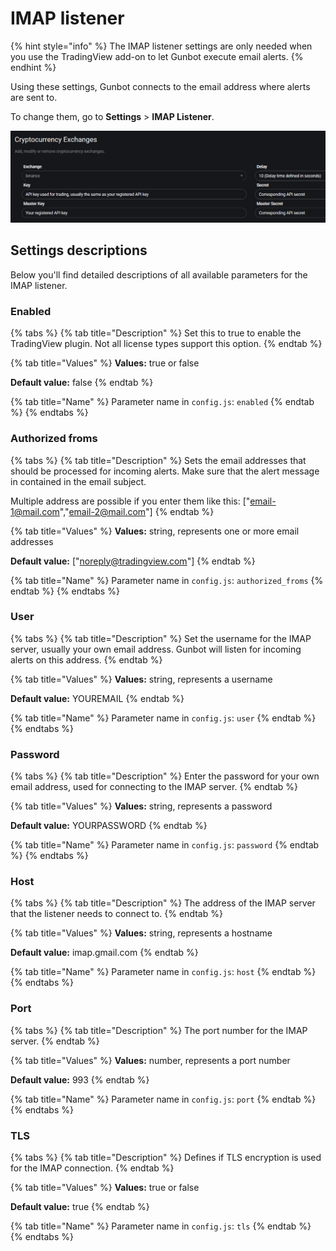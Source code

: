 # IMAP listener

{% hint style="info" %}
The IMAP listener settings are only needed when you use the TradingView add-on to let Gunbot execute email alerts. 
{% endhint %}

Using these settings, Gunbot connects to the email address where alerts are sent to.

To change them, go to **Settings** &gt; **IMAP Listener**.

![Imap listener settings options](../../.gitbook/assets/image%20%2828%29.png)



## Settings descriptions

Below you'll find detailed descriptions of all available parameters for the IMAP listener. 

### Enabled

{% tabs %}
{% tab title="Description" %}
Set this to true to enable the TradingView plugin. Not all license types support this option.
{% endtab %}

{% tab title="Values" %}
**Values:** true or false 

**Default value:** false
{% endtab %}

{% tab title="Name" %}
Parameter name in `config.js`: `enabled`
{% endtab %}
{% endtabs %}

### Authorized froms

{% tabs %}
{% tab title="Description" %}
Sets the email addresses that should be processed for incoming alerts. Make sure that the alert message in contained in the email subject.

  
Multiple address are possible if you enter them like this: \["email-1@mail.com","email-2@mail.com"\]
{% endtab %}

{% tab title="Values" %}
**Values:** string, represents one or more email addresses

**Default value:**  \["noreply@tradingview.com"\]
{% endtab %}

{% tab title="Name" %}
Parameter name in `config.js`: `authorized_froms`
{% endtab %}
{% endtabs %}

### User

{% tabs %}
{% tab title="Description" %}
Set the username for the IMAP server, usually your own email address. Gunbot will listen for incoming alerts on this address.
{% endtab %}

{% tab title="Values" %}
**Values:** string, represents a username

**Default value:**  YOUREMAIL
{% endtab %}

{% tab title="Name" %}
Parameter name in `config.js`: `user`
{% endtab %}
{% endtabs %}

### Password

{% tabs %}
{% tab title="Description" %}
Enter the password for your own email address, used for connecting to the IMAP server.
{% endtab %}

{% tab title="Values" %}
**Values:** string, represents a password

**Default value:**  YOURPASSWORD
{% endtab %}

{% tab title="Name" %}
Parameter name in `config.js`: `password`
{% endtab %}
{% endtabs %}

### Host

{% tabs %}
{% tab title="Description" %}
The address of the IMAP server that the listener needs to connect to.
{% endtab %}

{% tab title="Values" %}
**Values:** string, represents a hostname

**Default value:**  imap.gmail.com
{% endtab %}

{% tab title="Name" %}
Parameter name in `config.js`: `host`
{% endtab %}
{% endtabs %}

### Port

{% tabs %}
{% tab title="Description" %}
The port number for the IMAP server.
{% endtab %}

{% tab title="Values" %}
**Values:** number, represents a port number

**Default value:**  993
{% endtab %}

{% tab title="Name" %}
Parameter name in `config.js`: `port`
{% endtab %}
{% endtabs %}

### TLS

{% tabs %}
{% tab title="Description" %}
Defines if TLS encryption is used for the IMAP connection.
{% endtab %}

{% tab title="Values" %}
**Values:** true or false 

**Default value:** true
{% endtab %}

{% tab title="Name" %}
Parameter name in `config.js`: `tls`
{% endtab %}
{% endtabs %}



